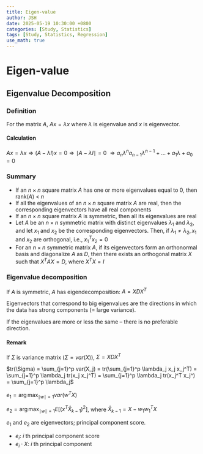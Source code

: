 ```yaml
---
title: Eigen-value
author: JSH
date: 2025-05-19 10:30:00 +0800
categories: [Study, Statistics]
tags: [Study, Statistics, Regression]
use_math: true
---
```


# Eigen-value

## Eigenvalue Decomposition
### Definition
For the matrix $A$, $Ax = \lambda x$ where $\lambda$ is eigenvalue and $x$ is eigenvector.
<!-- dimensions: A (n, n), x (n, 1). lambda는 scalar -->

#### Calculation
$Ax = \lambda x \Rightarrow (A - \lambda I)x = 0 \Rightarrow \mid A - \lambda I \mid = 0$
$\Rightarrow a_n \lambda^n a_{n-1} \lambda^{n-1} + \ldots + a_1 \lambda + a_0 = 0$

### Summary
<!-- 
대칭: A^t = A
직교행렬: A^-1 = A^t. x_i^t x_j = 0 (i!=j)

이부분 시간이 되면 다시 공부하기.. 헷갈림
-->

* If an $n \times n$ square matrix $A$ has one or more eigenvalues equal to 0, then rank($A$) < $n$
* If all the eigenvalues of an $n \times n$ square matrix $A$ are real, then the corresponding eigenvectors have all real components
* If an $n \times n$ square matrix $A$ is symmetric, then all its eigenvalues are real
* Let $A$ be an $n \times n$ symmetric matrix with distinct eigenvalues $\lambda_1$ and $\lambda_2$, and let $x_1$ and $x_2$ be the corresponding eigenvectors. Then, if $\lambda_1 \neq \lambda_2, x_1$ and $x_2$ are orthogonal, i.e., $x_1^T x_2 = 0$
* For an $n \times n$ symmetric matrix $A$, if its eigenvectors form an orthonormal basis and diagonalize $A$ as $D$, then there exists an orthogonal matrix $X$ such that $X^T A X = D$, where $X^T X = I$

<!-- X^tAX = D <-> A = XDX^t -->

### Eigenvalue decomposition
If $A$ is symmetric, $A$ has eigendecomposition: $A = XDX^T$

Eigenvectors that correspond to big eigenvalues are the directions in which the data has strong components (= large variance).

If the eigenvalues are more or less the same – there is no preferable direction.

#### Remark
If $\Sigma$ is variance matrix ($\Sigma = var(X)$), $\Sigma = XDX^T$ <!-- D는 대각값이 lambda -->

$tr(\Sigma) = \sum_{j=1}^p var(X_j) = tr(\sum_{j=1}^p \lambda_j x_j x_j^T) = \sum_{j=1}^p \lambda_j tr(x_j x_j^T) = \sum_{j=1}^p \lambda_j tr(x_j^T x_j^) = \sum_{j=1}^p \lambda_j$

<!-- 그러므로 lambda는 각 변수들의 분산의 합. 그래서 lambda가 고르면 분산이 고르다. 
그런데 한 eigenvalue가 엄청 크고 다른곳이 작으면 한쪽 방향으로 엄청 분산이 퍼져있음 -->
<!-- 약간 헷갈려서 다시 듣기 -->

$e_1 = \arg \max_{\mid w \mid =1} var(w^T X)$

$e_2 = \arg \max_{\mid w \mid =1} E[(x^T \hat{X}_{k-1})^2]$, where $\hat{X}_{k-1} = X - w_1 w_1^T X$

$e_1$ and $e_2$ are eigenvectors; principal component score.
* $e_i$: $i$ th principal component score
* $e_i \cdot X$: $i$ th principal component
